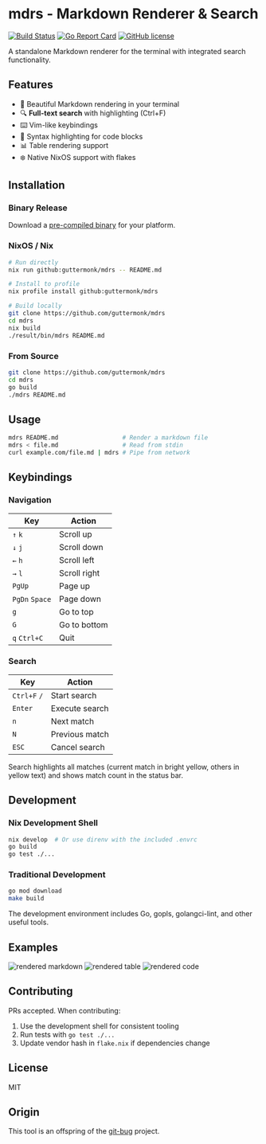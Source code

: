 # mdrs - Markdown Renderer & Search

[![Build Status](https://travis-ci.org/guttermonk/mdrs.svg?branch=master)](https://travis-ci.org/guttermonk/mdrs)
[![Go Report Card](https://goreportcard.com/badge/github.com/guttermonk/mdrs)](https://goreportcard.com/report/github.com/guttermonk/mdrs)
[![GitHub license](https://img.shields.io/github/license/guttermonk/mdrs.svg)](https://github.com/guttermonk/mdrs/blob/master/LICENSE)

A standalone Markdown renderer for the terminal with integrated search functionality.

## Features

- 📖 Beautiful Markdown rendering in your terminal
- 🔍 **Full-text search** with highlighting (Ctrl+F)
- ⌨️ Vim-like keybindings
- 🎨 Syntax highlighting for code blocks
- 📊 Table rendering support
- ❄️ Native NixOS support with flakes

## Installation

### Binary Release
Download a [pre-compiled binary](https://github.com/guttermonk/mdrs/releases/latest) for your platform.

### NixOS / Nix
```bash
# Run directly
nix run github:guttermonk/mdrs -- README.md

# Install to profile
nix profile install github:guttermonk/mdrs

# Build locally
git clone https://github.com/guttermonk/mdrs
cd mdrs
nix build
./result/bin/mdrs README.md
```

### From Source
```bash
git clone https://github.com/guttermonk/mdrs
cd mdrs
go build
./mdrs README.md
```

## Usage

```bash
mdrs README.md                  # Render a markdown file
mdrs < file.md                  # Read from stdin
curl example.com/file.md | mdrs # Pipe from network
```

## Keybindings

### Navigation
| Key | Action |
|-----|--------|
| `↑` `k` | Scroll up |
| `↓` `j` | Scroll down |
| `←` `h` | Scroll left |
| `→` `l` | Scroll right |
| `PgUp` | Page up |
| `PgDn` `Space` | Page down |
| `g` | Go to top |
| `G` | Go to bottom |
| `q` `Ctrl+C` | Quit |

### Search
| Key | Action |
|-----|--------|
| `Ctrl+F` `/` | Start search |
| `Enter` | Execute search |
| `n` | Next match |
| `N` | Previous match |
| `ESC` | Cancel search |

Search highlights all matches (current match in bright yellow, others in yellow text) and shows match count in the status bar.

## Development

### Nix Development Shell
```bash
nix develop  # Or use direnv with the included .envrc
go build
go test ./...
```

### Traditional Development
```bash
go mod download
make build
```

The development environment includes Go, gopls, golangci-lint, and other useful tools.

## Examples

![rendered markdown](examples/markdown.png)
![rendered table](examples/table.png)
![rendered code](examples/code.png)

## Contributing

PRs accepted. When contributing:
1. Use the development shell for consistent tooling
2. Run tests with `go test ./...`
3. Update vendor hash in `flake.nix` if dependencies change

## License

MIT

## Origin

This tool is an offspring of the [git-bug](https://github.com/MichaelMure/git-bug) project.
